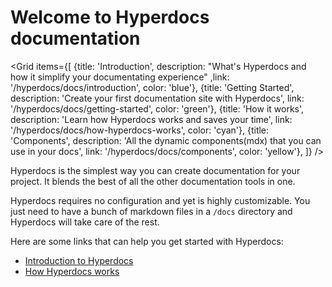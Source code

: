# Welcome to Hyperdocs documentation

<Grid
items={[
{title: 'Introduction', description: "What's Hyperdocs and how it simplify your documentating experience" ,link: '/hyperdocs/docs/introduction', color: 'blue'},
{title: 'Getting Started', description: 'Create your first documentation site with Hyperdocs', link: '/hyperdocs/docs/getting-started', color: 'green'},
{title: 'How it works', description: 'Learn how Hyperdocs works and saves your time', link: '/hyperdocs/docs/how-hyperdocs-works', color: 'cyan'},
{title: 'Components', description: 'All the dynamic components(mdx) that you can use in your docs', link: '/hyperdocs/docs/components', color: 'yellow'},
]}
/>

Hyperdocs is the simplest way you can create documentation for your project. It blends the best of all the other documentation tools in one.

Hyperdocs requires no configuration and yet is highly customizable. You just need to have a bunch of markdown files in a `/docs` directory and Hyperdocs will take care of the rest.

<Loom url="https://www.loom.com/share/64bb8c253a5d4cdabbc5ac4db92df606" title="What's Hyperdocs??" />

Here are some links that can help you get started with Hyperdocs:

- [Introduction to Hyperdocs](/hyperdocs/docs/introduction)
- [How Hyperdocs works](/hyperdocs/docs/how-hyperdocs-works)
